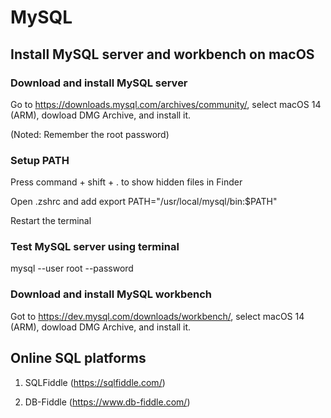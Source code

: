 # MySQL

## Install MySQL server and workbench on macOS

### Download and install MySQL server

Go to https://downloads.mysql.com/archives/community/, select macOS 14 (ARM), dowload DMG Archive, and install it.

(Noted: Remember the root password)

### Setup PATH

Press command + shift + . to show hidden files in Finder

Open .zshrc and add export PATH="/usr/local/mysql/bin:$PATH"

Restart the terminal

### Test MySQL server using terminal

mysql --user root --password

### Download and install MySQL workbench

Got to https://dev.mysql.com/downloads/workbench/, select macOS 14 (ARM), dowload DMG Archive, and install it.

## Online SQL platforms

1) SQLFiddle (https://sqlfiddle.com/)

2) DB-Fiddle (https://www.db-fiddle.com/)






